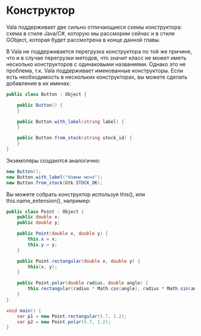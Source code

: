 # Конструктор

Vala поддерживает две сильно отличающиеся схемы конструктора: схема в стиле Java/C\#, которую мы рассморим сейчас и в стиле GObject, которая будет рассмотрена в конце данной главы.

В Vala не поддерживается перегрузка конструктора по той же причине, что и в случае перегрузки методов, что значит класс не может иметь несколько конструкторов с одинаковыми названиями. Однако это не проблема, т.к. Vala поддерживает именованные конструкторы. Если есть необходимость в нескольких конструкторах, вы можете сделать добавления в их именах:

```csharp
public class Button : Object {

    public Button() {
    }

    public Button.with_label(string label) {
    }

    public Button.from_stock(string stock_id) {
    }
}
```

Экземпляры создаются аналогично:

```csharp
new Button();
new Button.with_label("Нажми меня");
new Button.from_stock(Gtk.STOCK_OK);
```

Вы можете собрать конструктор используя this\(\), или this.name\_extension\(\), например:

```csharp
public class Point : Object {
    public double x;
    public double y;

    public Point(double x, double y) {
        this.x = x;
        this.y = y;
    }

    public Point.rectangular(double x, double y) {
        this(x, y);
    }

    public Point.polar(double radius, double angle) {
        this.rectangular(radius * Math.cos(angle), radius * Math.sin(angle));
    }
}

void main() {
    var p1 = new Point.rectangular(5.7, 1.2);
    var p2 = new Point.polar(5.7, 1.2);
}
```

